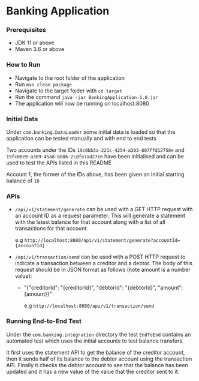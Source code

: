 # Banking Application

### Prerequisites

- JDK 11 or above
- Maven 3.6 or above

### How to Run

- Navigate to the root folder of the application
- Run `mvn clean package`
- Navigate to the target folder with `cd target`
- Run the command `java -jar BankingApplication-1.0.jar`
- The application will now be running on localhost:8080

### Initial Data

Under `com.banking.DataLoader` some initial data is loaded so that the application can be tested manually and with end to end tests

Two accounts under the IDs `19c0bb3a-221c-4254-a303-807ffd12750e` and `19fc08e9-a389-45a8-bb06-2cdfe7ad27e6` have been initialised and can be used to test the APIs listed in this README

Account 1, the former of the IDs above, has been given an initial starting balance of `10` 

### APIs

- `/api/v1/statement/generate` can be used with a GET HTTP request with an account ID as a request parameter. This will generate a statement with the latest balance for that account along with a list of all transactions for that account.

    e.g `http://localhost:8080/api/v1/statement/generate?accountId={accountId}`


- `/api/v1/transaction/send` can be used with a POST HTTP request to indicate a transaction between a creditor and a debtor. The body of this request should be in JSON format as follows (note amount is a number value):

  
  - "{"creditorId": "{creditorId}", "debtorId": "{debtorId}", "amount": {amount}}" 

    e.g `http://localhost:8080/api/v1/transaction/send`
 
### Running End-to-End Test

Under the `com.banking.integration` directory the test `EndToEnd` contains an automated test which uses the initial accounts to test balance transfers.

It first uses the statement API to get the balance of the creditor account, then it sends half of its balance to the debtor account using the transaction API.
Finally it checks the debtor account to see that the balance has been updated and it has a new value of the value that the creditor sent to it.